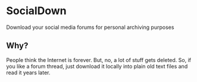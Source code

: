 # SocialDown
Download your social media forums for personal archiving purposes

## Why?
People think the Internet is forever. But, no, a lot of stuff gets deleted. So, if you like a forum thread, just download it locally into plain old text files and read it years later.
